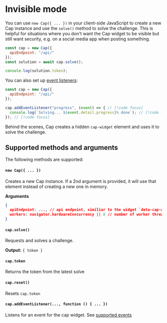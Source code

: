 # Invisible mode

You can use `new Cap({ ... })` in your client-side JavaScript to create a new Cap instance and use the `solve()` method to solve the challenge. This is helpful for situations where you don't want the Cap widget to be visible but still want security, e.g. on a social media app when posting something.

```js
const cap = new Cap({
  apiEndpoint: "/api/"
});
const solution = await cap.solve();

console.log(solution.token);
```

You can also set up [event listeners](widget.md#supported-events):

```js
const cap = new Cap({
  apiEndpoint: "/api/"
});

cap.addEventListener("progress", (event) => { // [!code focus]
  console.log(`Solving... ${event.detail.progress}% done`); // [!code focus]
}); // [!code focus]
```

Behind the scenes, Cap creates a hidden `cap-widget` element and uses it to solve the challenge.

## Supported methods and arguments

The following methods are supported:

#### `new Cap({ ... })`
Creates a new Cap instance. If a 2nd argument is provided, it will use that element instead of creating a new one in memory.

**Arguments**
```json
{
  apiEndpoint: ..., // api endpoint, similiar to the widget `data-cap-api-endpoint` attribute
  workers: navigator.hardwareConcurrency || 8 // number of worker threads to use
}
```

#### `cap.solve()`
Requests and solves a challenge.

**Output:** `{ token }`

#### `cap.token`
Returns the token from the latest solve

#### `cap.reset()`
Resets `cap.token`

#### `cap.addEventListener(..., function () { ... })`
Listens for an event for the cap widget. See [supported events](widget.md#supported-events)